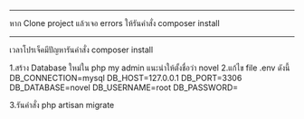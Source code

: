 ***
หาก Clone project แล้วเจอ errors ให้รันคำสั่ง  composer install

***
เวลาโปรเจ็คมีปัญหารันคำสั่ง composer install 

1.สร้าง Database ใหม่ใน php my admin แนะนำให้ตั้งชื่อว่า novel
2.แก้ไข file .env ดังนี้
    DB_CONNECTION=mysql
    DB_HOST=127.0.0.1
    DB_PORT=3306
    DB_DATABASE=novel
    DB_USERNAME=root
    DB_PASSWORD=

3.รันคำสั่ง php artisan migrate
